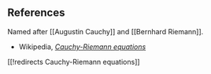 

## References

Named after [[Augustin Cauchy]] and [[Bernhard Riemann]].

* Wikipedia, _[Cauchy-Riemann equations](http://en.wikipedia.org/wiki/Cauchyâ€“Riemann_equations)_

[[!redirects Cauchy-Riemann equations]]